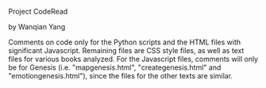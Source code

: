 Project CodeRead


by Wanqian Yang


Comments on code only for the Python scripts and the HTML files with significant Javascript. Remaining files are CSS style files, as well as text files for various books analyzed. For the Javascript files, comments will only be for Genesis (i.e. "mapgenesis.html", "creategenesis.html" and "emotiongenesis.html"), since the files for the other texts are similar.
